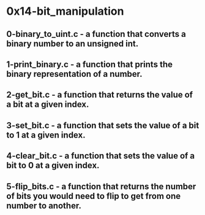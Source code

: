 # 0x14-bit_manipulation
## 0-binary_to_uint.c - a function that converts a binary number to an unsigned int.
## 1-print_binary.c - a function that prints the binary representation of a number.
## 2-get_bit.c - a function that returns the value of a bit at a given index.
## 3-set_bit.c - a function that sets the value of a bit to 1 at a given index.
## 4-clear_bit.c - a function that sets the value of a bit to 0 at a given index.
## 5-flip_bits.c - a function that returns the number of bits you would need to flip to get from one number to another.

